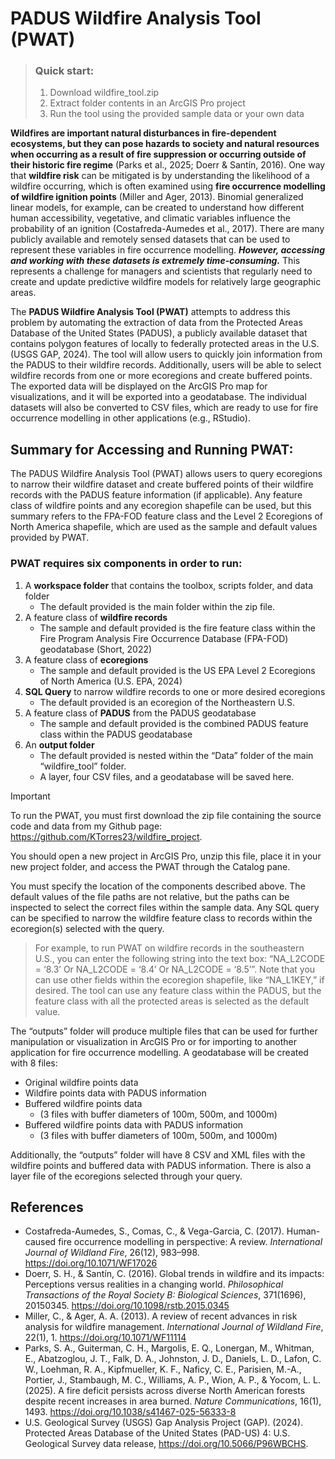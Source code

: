 # PADUS Wildfire Analysis Tool (PWAT)

> ### Quick start:
> 1. Download wildfire_tool.zip
> 2. Extract folder contents in an ArcGIS Pro project
> 3. Run the tool using the provided sample data or your own data


**Wildfires are important natural disturbances in fire-dependent ecosystems, but they can pose hazards to society and natural resources when occurring as a result of fire suppression or occurring outside of their historic fire regime** (Parks et al., 2025; Doerr & Santín, 2016). One way that **wildfire risk** can be mitigated is by understanding the likelihood of a wildfire occurring, which is often examined using **fire occurrence modelling of wildfire ignition points** (Miller and Ager, 2013). Binomial generalized linear models, for example, can be created to understand how different human accessibility, vegetative, and climatic variables influence the probability of an ignition (Costafreda-Aumedes et al., 2017). There are many publicly available and remotely sensed datasets that can be used to represent these variables in fire occurrence modelling. ***However, accessing and working with these datasets is extremely time-consuming.*** This represents a challenge for managers and scientists that regularly need to create and update predictive wildfire models for relatively large geographic areas. 

The **PADUS Wildfire Analysis Tool (PWAT)** attempts to address this problem by automating the extraction of data from the Protected Areas Database of the United States (PADUS), a publicly available dataset that contains polygon features of locally to federally protected areas in the U.S. (USGS GAP, 2024). The tool will allow users to quickly join information from the PADUS to their wildfire records. Additionally, users will be able to select wildfire records from one or more ecoregions and create buffered points. The exported data will be displayed on the ArcGIS Pro map for visualizations, and it will be exported into a geodatabase. The individual datasets will also be converted to CSV files, which are ready to use for fire occurrence modelling in other applications (e.g., RStudio). 



## Summary for Accessing and Running PWAT:

The PADUS Wildfire Analysis Tool (PWAT) allows users to query ecoregions to narrow their wildfire dataset and create buffered points of their wildfire records with the PADUS feature information (if applicable). Any feature class of wildfire points and any ecoregion shapefile can be used, but this summary refers to the FPA-FOD feature class and the Level 2 Ecoregions of North America shapefile, which are used as the sample and default values provided by PWAT.

### PWAT requires six components in order to run: 

1.	A **workspace folder** that contains the toolbox, scripts folder, and data folder
    - The default provided is the main folder within the zip file.
3.	A feature class of **wildfire records**
    - The sample and default provided is the fire feature class within the Fire Program Analysis Fire Occurrence Database (FPA-FOD) geodatabase (Short, 2022)
4.	A feature class of **ecoregions**
    - The sample and default provided is the US EPA Level 2 Ecoregions of North America (U.S. EPA, 2024)
5.	**SQL Query** to narrow wildfire records to one or more desired ecoregions
    - The default provided is an ecoregion of the Northeastern U.S.
6.	A feature class of **PADUS** from the PADUS geodatabase
    - The sample and default provided is the combined PADUS feature class within the PADUS geodatabase
7.	An **output folder**
    - The default provided is nested within the “Data” folder of the main “wildfire_tool” folder.
    - A layer, four CSV files, and a geodatabase will be saved here.

> [!IMPORTANT]
> To run the PWAT, you must first download the zip file containing the source code and data from my Github page: https://github.com/KTorres23/wildfire_project.

You should open a new project in ArcGIS Pro, unzip this file, place it in your new project folder, and access the PWAT through the Catalog pane.

You must specify the location of the components described above. The default values of the file paths are not relative, but the paths can be inspected to select the correct files within the sample data. Any SQL query can be specified to narrow the wildfire feature class to records within the ecoregion(s) selected with the query.

> For example, to run PWAT on wildfire records in the southeastern U.S., you can enter the following string into the text box: “NA_L2CODE = ‘8.3’ Or NA_L2CODE = ‘8.4’ Or NA_L2CODE = ‘8.5’”. Note that you can use other fields within the ecoregion shapefile, like “NA_L1KEY,” if desired. The tool can use any feature class within the PADUS, but the feature class with all the protected areas is selected as the default value.

The “outputs” folder will produce multiple files that can be used for further manipulation or visualization in ArcGIS Pro or for importing to another application for fire occurrence modelling. A geodatabase will be created with 8 files:

- Original wildfire points data
- Wildfire points data with PADUS information
- Buffered wildfire points data
  - (3 files with buffer diameters of 100m, 500m, and 1000m)
- Buffered wildfire points data with PADUS information
  - (3 files with buffer diameters of 100m, 500m, and 1000m) 

Additionally, the “outputs” folder will have 8 CSV and XML files with the wildfire points and buffered data with PADUS information. There is also a layer file of the ecoregions selected through your query.



## References
* Costafreda-Aumedes, S., Comas, C., & Vega-Garcia, C. (2017). Human-caused fire occurrence modelling in perspective: A review. *International Journal of Wildland Fire*, 26(12), 983–998. https://doi.org/10.1071/WF17026
* Doerr, S. H., & Santín, C. (2016). Global trends in wildfire and its impacts: Perceptions versus realities in a changing world. *Philosophical Transactions of the Royal Society B: Biological Sciences*, 371(1696), 20150345. https://doi.org/10.1098/rstb.2015.0345
* Miller, C., & Ager, A. A. (2013). A review of recent advances in risk analysis for wildfire management. *International Journal of Wildland Fire*, 22(1), 1. https://doi.org/10.1071/WF11114
* Parks, S. A., Guiterman, C. H., Margolis, E. Q., Lonergan, M., Whitman, E., Abatzoglou, J. T., Falk, D. A., Johnston, J. D., Daniels, L. D., Lafon, C. W., Loehman, R. A., Kipfmueller, K. F., Naficy, C. E., Parisien, M.-A., Portier, J., Stambaugh, M. C., Williams, A. P., Wion, A. P., & Yocom, L. L. (2025). A fire deficit persists across diverse North American forests despite recent increases in area burned. *Nature Communications*, 16(1), 1493. https://doi.org/10.1038/s41467-025-56333-8
* U.S. Geological Survey (USGS) Gap Analysis Project (GAP). (2024). Protected Areas Database of the United States (PAD-US) 4: U.S. Geological Survey data release, https://doi.org/10.5066/P96WBCHS. 

